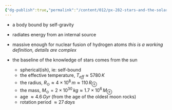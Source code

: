 ```yaml
---
{"dg-publish":true,"permalink":"/content/012/px-282-stars-and-the-solar-system/a-introduction/px-282-a1-a-star/","created":"2024-11-25T10:50:32.000+00:00","updated":"2024-11-26T09:33:12.869+00:00"}
---
```


- a body bound by self-gravity
- radiates energy from an internal source
- massive enough for nuclear fusion of hydrogen atoms
	*this is a working definition, details are complex*

- the baseline of the knowledge of stars comes from the sun
	- spherical(ish), ie: self-bound
	- the effective temperature, $T_{eff}\approx 5780\,K$
	- the radius, $R_{\odot}\approx 4\times10^{8}\,m\approx110\,R_{\oplus}$
	- the mass, $M_{\odot}=2\times10^{30}\,kg\approx1.7\times10^{6}\,M_{\oplus}$
	- age $\approx4.6\,Gyr$ (from the age of the oldest moon rocks)
	- rotation period $\approx 27\,days$